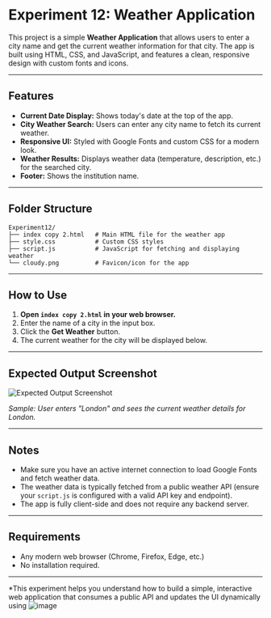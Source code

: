 # Experiment 12: Weather Application

This project is a simple **Weather Application** that allows users to enter a city name and get the current weather information for that city. The app is built using HTML, CSS, and JavaScript, and features a clean, responsive design with custom fonts and icons.

---

## Features

- **Current Date Display:** Shows today's date at the top of the app.
- **City Weather Search:** Users can enter any city name to fetch its current weather.
- **Responsive UI:** Styled with Google Fonts and custom CSS for a modern look.
- **Weather Results:** Displays weather data (temperature, description, etc.) for the searched city.
- **Footer:** Shows the institution name.

---

## Folder Structure

```
Experiment12/
├── index copy 2.html   # Main HTML file for the weather app
├── style.css           # Custom CSS styles
├── script.js           # JavaScript for fetching and displaying weather
└── cloudy.png          # Favicon/icon for the app
```

---

## How to Use

1. **Open `index copy 2.html` in your web browser.**
2. Enter the name of a city in the input box.
3. Click the **Get Weather** button.
4. The current weather for the city will be displayed below.

---

## Expected Output Screenshot

![Expected Output Screenshot](https://i.imgur.com/2yQwQ4y.png)

*Sample: User enters "London" and sees the current weather details for London.*

---

## Notes

- Make sure you have an active internet connection to load Google Fonts and fetch weather data.
- The weather data is typically fetched from a public weather API (ensure your `script.js` is configured with a valid API key and endpoint).
- The app is fully client-side and does not require any backend server.

---

## Requirements

- Any modern web browser (Chrome, Firefox, Edge, etc.)
- No installation required.

---

*This experiment helps you understand how to build a simple, interactive web application that consumes a public API and updates the UI dynamically using
![image](https://github.com/user-attachments/assets/66e0d99b-cdce-4690-8ba4-bd0965145353)


